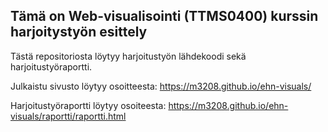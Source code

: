 ## Tämä on Web-visualisointi (TTMS0400) kurssin harjoitystyön esittely

Tästä repositoriosta löytyy harjoitustyön lähdekoodi sekä harjoitustyöraportti.

Julkaistu sivusto löytyy osoitteesta: https://m3208.github.io/ehn-visuals/ 

Harjoitustyöraportti löytyy osoiteesta: https://m3208.github.io/ehn-visuals/raportti/raportti.html

